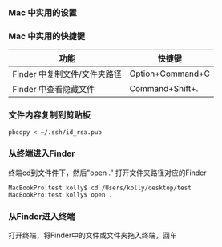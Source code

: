 ### Mac 中实用的设置



### Mac 中实用的快捷键

| 功能                         | 快捷键           |
| ---------------------------- | ---------------- |
| Finder 中复制文件/文件夹路径 | Option+Command+C |
| Finder 中查看隐藏文件        | Command+Shift+.  |

### 文件内容复制到剪贴板

```
pbcopy < ~/.ssh/id_rsa.pub
```

### 从终端进入Finder

终端cd到文件件下，然后”open .” 打开文件夹路径对应的Finder

```
MacBookPro:test kolly$ cd /Users/kolly/desktop/test
MacBookPro:test kolly$ open .
```

### 从Finder进入终端

打开终端，将Finder中的文件或文件夹拖入终端，回车